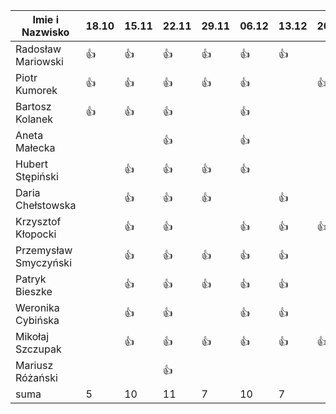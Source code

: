 Imie i Nazwisko  | 18.10 | 15.11 |22.11| 29.11 | 06.12 | 13.12 | 20.12 |
---------------- | ----- | ----- |-----| ----- | ----- | ----- | ----- |
Radosław Mariowski | :+1: | :+1: |:+1:| :+1:| :+1: | :+1: | | 
Piotr Kumorek	 | :+1:	| :+1: | :+1: | :+1: | :+1: | | :+1: |
Bartosz Kolanek	 | :+1:	| :+1: |:+1:| | :+1: | | |
Aneta Małecka	 | 	|  |:+1:| | :+1: | | |
Hubert Stępiński |      |:+1:| :+1:|:+1:|:+1:  | | |
Daria Chełstowska |        | :+1: |:+1:| :+1: | | :+1: | |
Krzysztof Kłopocki |      | :+1: | :+1: | | :+1: | :+1: | :+1: |
Przemysław Smyczyński |      | :+1: |:+1:| :+1: | :+1: | :+1: | |
Patryk Bieszke |      | :+1: |:+1:| :+1: | :+1: | :+1: | |
Weronika Cybińska |     | :+1: | :+1: | | :+1: | :+1: | |
Mikołaj Szczupak  |     | :+1: | :+1: | :+1: | :+1: | :+1: | :+1: |
Mariusz Różański |     |      | :+1: |  | | | |
suma             | 5   | 10 | 11 | 7 | 10 | 7 | |
